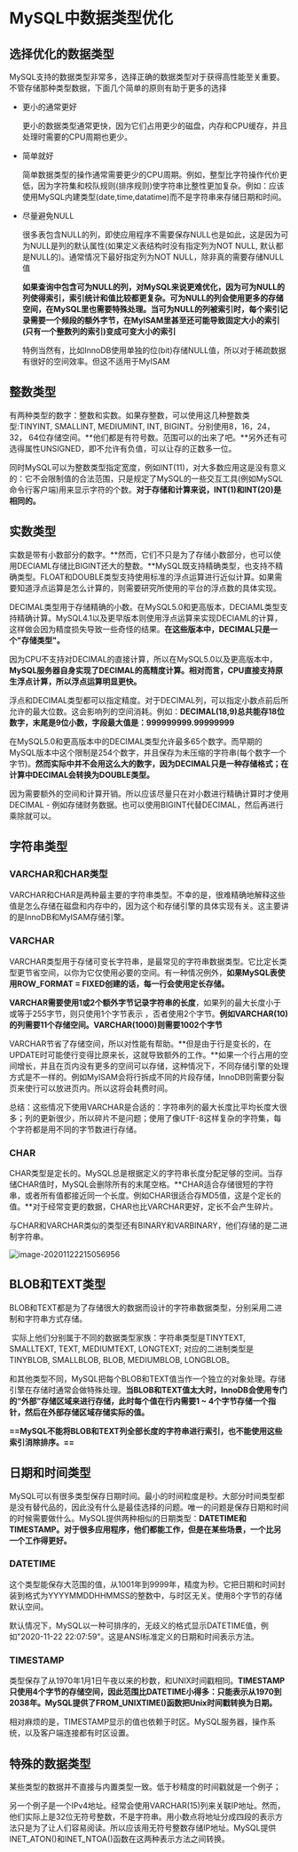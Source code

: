 # MySQL中数据类型优化

## 选择优化的数据类型

​	MySQL支持的数据类型非常多，选择正确的数据类型对于获得高性能至关重要。不管存储那种类型数据，下面几个简单的原则有助于更多的选择



* 更小的通常更好

  更小的数据类型通常更快，因为它们占用更少的磁盘，内存和CPU缓存，并且处理时需要的CPU周期也更少。

* 简单就好

  简单数据类型的操作通常需要更少的CPU周期。例如，整型比字符操作代价更低，因为字符集和校队规则(排序规则)使字符串比整性更加复杂。例如：应该使用MySQL内建类型(date,time,datatime)而不是字符串来存储日期和时间。

* 尽量避免NULL

  很多表包含NULL的列，即使应用程序不需要保存NULL也是如此，这是因为可为NULL是列的默认属性(如果定义表结构时没有指定列为NOT NULL, 默认都是NULL的)。通常情况下最好指定列为NOT NULL，除非真的需要存储NULL值

  **如果查询中包含可为NULL的列，对MySQL来说更难优化，因为可为NULL的列使得索引，索引统计和值比较都更复杂。可为NULL的列会使用更多的存储空间，在MySQL里也需要特殊处理。当可为NULL的列被索引时，每个索引记录需要一个频段的额外字节，在MyISAM里甚至还可能导致固定大小的索引(只有一个整数列的索引)变成可变大小的索引**

  特例当然有，比如InnoDB使用单独的位(bit)存储NULL值，所以对于稀疏数据有很好的空间效率。但这不适用于MyISAM

## 整数类型

​	有两种类型的数字：整数和实数。如果存整数，可以使用这几种整数类型:TINYINT, SMALLINT, MEDIUMINT, INT, BIGINT。分别使用8，16，24，32， 64位存储空间。**他们都是有符号数。范围可以的出来了吧。**另外还有可选得属性UNSIGNED，即不允许有负值，可以让存的正数多一位。

​	同时MySQL可以为整数类型指定宽度，例如INT(11)，对大多数应用这是没有意义的：它不会限制值的合法范围，只是规定了MySQL的一些交互工具(例如MySQL命令行客户端)用来显示字符的个数。**对于存储和计算来说，INT(1)和INT(20)是相同的。**



## 实数类型

​	实数是带有小数部分的数字。**然而，它们不只是为了存储小数部分，也可以使用DECIAML存储比BIGINT还大的整数。**MySQL既支持精确类型，也支持不精确类型。FLOAT和DOUBLE类型支持使用标准的浮点运算进行近似计算。如果需要知道浮点运算是怎么计算的，则需要研究所使用的平台的浮点数的具体实现。

​	DECIMAL类型用于存储精确的小数。在MySQL5.0和更高版本，DECIAML类型支持精确计算。MySQL4.1以及更早版本则使用浮点运算来实现DECIAML的计算，这样做会因为精度损失导致一些奇怪的结果。**在这些版本中，DECIMAL只是一个"存储类型"。**

​	因为CPU不支持对DECIMAL的直接计算，所以在MySQL5.0以及更高版本中，**MySQL服务器自身实现了DECIMAL的高精度计算。相对而言，CPU直接支持原生浮点计算，所以浮点运算明显更快。**

​	浮点和DECIMAL类型都可以指定精度。对于DECIMAL列，可以指定小数点前后所允许的最大位数。这会影响列的空间消耗。例如：**DECIMAL(18,9)总共能存18位数字，末尾是9位小数，字段最大值是：999999999.99999999**

​	在MySQL5.0和更高版本中的DECIMAL类型允许最多65个数字。而早期的MySQL版本中这个限制是254个数字，并且保存为未压缩的字符串(每个数字一个字节)。**然而实际中并不会用这么大的数字，因为DECIMAL只是一种存储格式；在计算中DECIMAL会转换为DOUBLE类型。**

​	因为需要额外的空间和计算开销。所以应该尽量只在对小数进行精确计算时才使用DECIMAL - 例如存储财务数据。也可以使用BIGINT代替DECIMAL，然后再进行乘除就可以。



## 字符串类型

### VARCHAR和CHAR类型

​	VARCHAR和CHAR是两种最主要的字符串类型。不幸的是，很难精确地解释这些值是怎么存储在磁盘和内存中的，因为这个和存储引擎的具体实现有关。这主要讲的是InnoDB和MyISAM存储引擎。



### VARCHAR

​	VARCHAR类型用于存储可变长字符串，是最常见的字符串数据类型。它比定长类型更节省空间，以你为它仅使用必要的空间。有一种情况例外，**如果MySQL表使用ROW_FORMAT = FIXED创建的话，每一行会使用定长存储。**

​	**VARCHAR需要使用1或2个额外字节记录字符串的长度**，如果列的最大长度小于或等于255字节，则只使用1个字节表示 ，否者使用2个字节。**例如VARCHAR(10)的列需要11个存储空间。VARCHAR(1000)则需要1002个字节**

​	VARCHAR节省了存储空间，所以对性能有帮助。**但是由于行是变长的，在UPDATE时可能使行变得比原来长，这就导致额外的工作。**如果一个行占用的空间增长，并且在页内没有更多的空间可以存储，这种情况下，不同存储引擎的处理方式是不一样的。例如MyISAM会将行拆成不同的片段存储，InnoDB则需要分裂页来使行可以放进页内。所以这将会耗费时间。



​	总结：这些情况下使用VARCHAR是合适的：字符串列的最大长度比平均长度大很多；列的更新很少，所以碎片不是问题；使用了像UTF-8这样复杂的字符集，每个字符都是用不同的字节数进行存储。



### CHAR

​	CHAR类型是定长的。MySQL总是根据定义的字符串长度分配足够的空间。当存储CHAR值时，MySQL会删除所有的末尾空格。**CHAR适合存储很短的字符串，或者所有值都接近同一个长度。例如CHAR很适合存MD5值，这是个定长的值。**对于经常变更的数据，CHAR也比VARCHAR更好，定长不会产生碎片。



​	与CHAR和VARCHAR类似的类型还有BINARY和VARBINARY，他们存储的是二进制字符串。

![image-20201122215056956](https://zouyishan.oss-cn-beijing.aliyuncs.com/images/20201122223512.png)





## BLOB和TEXT类型

​	BLOB和TEXT都是为了存储很大的数据而设计的字符串数据类型，分别采用二进制和字符串方式存储。

​	实际上他们分别属于不同的数据类型家族：字符串类型是TINYTEXT, SMALLTEXT, TEXT, MEDIUMTEXT, LONGTEXT; 对应的二进制类型是TINYBLOB, SMALLBLOB, BLOB, MEDIUMBLOB, LONGBLOB。



​	和其他类型不同，MySQL把每个BLOB和TEXT值当作一个独立的对象处理。存储引擎在存储时通常会做特殊处理。**当BLOB和TEXT值太大时，InnoDB会使用专门的“外部”存储区域来进行存储，此时每个值在行内需要1 ~ 4个字节存储一个指针，然后在外部存储区域存储实际的值。**

​	**==MySQL不能将BLOB和TEXT列全部长度的字符串进行索引，也不能使用这些索引消除排序。==**



## 日期和时间类型

​	MySQL可以有很多类型保存日期时间。最小的时间粒度是秒。大部分时间类型都是没有替代品的，因此没有什么是最佳选择的问题。唯一的问题是保存日期和时间的时候需要做什么。MySQL提供两种相似的日期类型：**DATETIME和TIMESTAMP。对于很多应用程序，他们都能工作，但是在某些场景，一个比另一个工作得更好。**



### DATETIME

​	这个类型能保存大范围的值，从1001年到9999年，精度为秒。它把日期和时间封装到格式为YYYYMMDDHHMMSS的整数中，与时区无关。使用8个字节的存储默认空间。

​	默认情况下，MySQL以一种可排序的，无歧义的格式显示DATETIME值，例如"2020-11-22 22:07:59"。这是ANSI标准定义的日期和时间表示方法。



### TIMESTAMP

​	类型保存了从1970年1月1日午夜以来的秒数，和UNIX时间戳相同。**TIMESTAMP只使用4个字节的存储空间，因此范围比DATETIME小得多：只能表示从1970到2038年。MySQL提供了FROM_UNIXTIME()函数把Unix时间戳转换为日期。**

​	相对麻烦的是，TIMESTAMP显示的值也依赖于时区。MySQL服务器，操作系统，以及客户端连接都有时区设置。



## 特殊的数据类型

​	某些类型的数据并不直接与内置类型一致。低于秒精度的时间戳就是一个例子；

​	另一个例子是一个IPv4地址。经常会使用VARCHAR(15)列来关联IP地址。然而，他们实际上是32位无符号整数，不是字符串。用小数点将地址分成四段的表示方法只是为了让人们容易阅读。所以应该用无符号整数存储IP地址。MySQL提供INET_ATON()和INET_NTOA()函数在这两种表示方法之间转换。